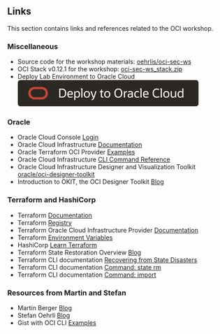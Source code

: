 <!-- markdownlint-disable MD033 -->
<!-- markdownlint-disable MD041 -->
## Links

This section contains links and references related to the OCI workshop.

### Miscellaneous

- Source code for the workshop materials: [oehrlis/oci-sec-ws](https://github.com/oehrlis/oci-sec-ws)
- OCI Stack v0.12.1 for the workshop: [oci-sec-ws_stack.zip](https://github.com/oehrlis/oci-sec-ws/releases/download/v0.12.1/oci-sec-ws_stack.zip)
- Deploy Lab Environment to Oracle Cloud [![Deploy to OCI](../images/deploy-to-oracle-cloud.svg)](https://cloud.oracle.com/resourcemanager/stacks/create?zipUrl=https://github.com/oehrlis/oci-sec-ws/releases/download/v0.12.1/oci-sec-ws_stack.zip)

### Oracle

- Oracle Cloud Console [Login](https://cloud.oracle.com/)
- Oracle Cloud Infrastructure [Documentation](https://docs.oracle.com/en-us/iaas/Content/home.htm)
- Oracle Terraform OCI Provider [Examples](https://github.com/oracle/terraform-provider-oci/tree/master/examples)
- Oracle Cloud Infrastructure [CLI Command Reference](https://docs.oracle.com/en-us/iaas/tools/oci-cli/2.17.0/oci_cli_docs/index.html)
- Oracle Cloud Infrastructure Designer and Visualization Toolkit [oracle/oci-designer-toolkit](https://github.com/oracle/oci-designer-toolkit)
- Introduction to OKIT, the OCI Designer Toolkit [Blog](https://www.ateam-oracle.com/post/introduction-to-okit-the-oci-designer-toolkit)

### Terraform and HashiCorp

- Terraform [Documentation](https://www.terraform.io/docs)
- Terraform [Registry](https://registry.terraform.io/)
- Terraform Oracle Cloud Infrastructure Provider [Documentation](https://registry.terraform.io/providers/oracle/oci/latest/docs)
- Terraform [Environment Variables](https://www.terraform.io/cli/config/environment-variables)
- HashiCorp [Learn Terraform](https://learn.hashicorp.com/terraform)
- Terraform State Restoration Overview [Blog](https://support.hashicorp.com/hc/en-us/articles/4403065345555-Terraform-State-Restoration-Overview)
- Terraform CLI documentation [Recovering from State Disasters](https://www.terraform.io/cli/state/recover)
- Terraform CLI documentation [Command: state rm](https://www.terraform.io/cli/commands/state/rm)
- Terraform CLI documentation [Command: import](https://www.terraform.io/cli/commands/import)

### Resources from Martin and Stefan

- Martin Berger [Blog](https://www.martinberger.com/)
- Stefan Oehrli [Blog](https://www.oradba.ch/wordpress/)
- Gist with OCI CLI [Examples](https://gist.github.com/oehrlis/6d85e7f2d1825ab91c29dfed14f21c0e)
